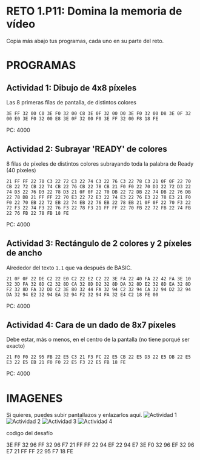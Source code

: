 # RETO 1.P11: Domina la memoria de vídeo
Copia más abajo tus programas, cada uno en su parte del reto.

# PROGRAMAS

## Actividad 1: Dibujo de 4x8 píxeles
Las 8 primeras fílas de pantalla, de distintos colores
```
3E FF 32 00 C0 3E F0 32 00 C8 3E 0F 32 00 D0 3E F0 32 00 D8 3E 0F 32 00 E0 3E F0 32 00 E8 3E 0F 32 00 F0 3E FF 32 00 F8 18 FE
```
PC: 4000

## Actividad 2: Subrayar 'READY' de colores
8 filas de píxeles de distintos colores subrayando toda la palabra de Ready (40 píxeles)
```
21 FF FF 22 70 C3 22 72 C3 22 74 C3 22 76 C3 22 78 C3 21 0F 0F 22 70 CB 22 72 CB 22 74 CB 22 76 CB 22 78 CB 21 F0 F0 22 70 D3 22 72 D3 22 74 D3 22 76 D3 22 78 D3 21 0F 0F 22 70 DB 22 72 DB 22 74 DB 22 76 DB 22 78 DB 21 FF FF 22 70 E3 22 72 E3 22 74 E3 22 76 E3 22 78 E3 21 F0 F0 22 70 EB 22 72 EB 22 74 EB 22 76 EB 22 78 EB 21 0F 0F 22 70 F3 22 72 F3 22 74 F3 22 76 F3 22 78 F3 21 FF FF 22 70 FB 22 72 FB 22 74 FB 22 76 FB 22 78 FB 18 FE
```
PC: 4000

## Actividad 3: Rectángulo de 2 colores y 2 píxeles de ancho
Alrededor del texto `1.1` que va después de BASIC.
```
21 0F 0F 22 DE C2 22 E0 C2 22 E2 C2 22 3E FA 22 40 FA 22 42 FA 3E 10 32 3D FA 32 8D C2 32 8D CA 32 8D D2 32 8D DA 32 8D E2 32 8D EA 32 8D F2 32 8D FA 32 DD C2 3E 80 32 44 FA 32 94 C2 32 94 CA 32 94 D2 32 94 DA 32 94 E2 32 94 EA 32 94 F2 32 94 FA 32 E4 C2 18 FE 00
```
PC: 4000

## Actividad 4: Cara de un dado de 8x7 píxeles
Debe estar, más o menos, en el centro de la pantalla (no tiene porqué ser exacto)
```
21 F0 F0 22 95 FB 22 E5 C3 21 F3 FC 22 E5 CB 22 E5 D3 22 E5 DB 22 E5 E3 22 E5 EB 21 F0 F0 22 E5 F3 22 E5 FB 18 FE
```
PC: 4000

# IMAGENES
Si quieres, puedes subir pantallazos y enlazarlos aquí.
![Actividad 1](/tuimagen1.png)
![Actividad 2](/tuimagen2.png)
![Actividad 3](/tuimagen3.png)
![Actividad 4](/tuimagen4.png)



codigo del desafío

3E FF 32 96 FF 32 96 F7 21 FF FF 22 94 EF 22 94 E7 3E F0 32 96 EF 32 96 E7 21 FF FF 22 95 F7 18 FE
